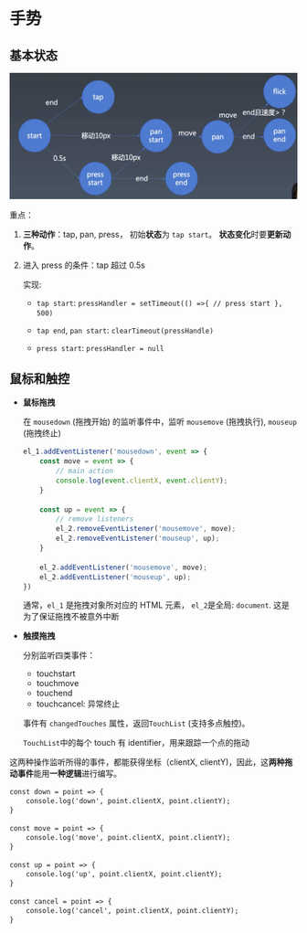 # 手势

## 基本状态

![gesture](../img/gesture.png)

重点：

1. **三种动作**：tap, pan, press， 初始**状态**为 `tap start`。 **状态变化**时要**更新动作**。

2. 进入 press 的条件：tap 超过 0.5s

    实现: 
    * `tap start`: `pressHandler = setTimeout(() =>{ // press start }, 500)`
    
    * `tap end`, `pan start`: `clearTimeout(pressHandle)` 
    
    * `press start`: `pressHandler = null`



## 鼠标和触控

* **鼠标拖拽**

    在 `mousedown` (拖拽开始) 的监听事件中，监听 `mousemove` (拖拽执行), `mouseup` (拖拽终止)

    ```javascript
    el_1.addEventListener('mousedown', event => {
        const move = event => {
            // main action
            console.log(event.clientX, event.clientY);
        }

        const up = event => {
            // remove listeners
            el_2.removeEventListener('mousemove', move);
            el_2.removeEventListener('mouseup', up);
        }

        el_2.addEventListener('mousemove', move);
        el_2.addEventListener('mouseup', up);
    })
    ```

    通常，`el_1` 是拖拽对象所对应的 HTML 元素， `el_2`是全局: `document`. 这是为了保证拖拽不被意外中断

* **触摸拖拽**

    分别监听四类事件：

    * touchstart
    * touchmove
    * touchend
    * touchcancel: 异常终止

    事件有 `changedTouches` 属性，返回`TouchList` (支持多点触控)。

    `TouchList`中的每个 touch 有 identifier，用来跟踪一个点的拖动

这两种操作监听所得的事件，都能获得坐标（clientX, clientY)，因此，这**两种拖动事件**能用**一种逻辑**进行编写。

```
const down = point => {
    console.log('down', point.clientX, point.clientY);
}

const move = point => {
    console.log('move', point.clientX, point.clientY);
}

const up = point => {
    console.log('up', point.clientX, point.clientY);
}

const cancel = point => {
    console.log('cancel', point.clientX, point.clientY);
}
```
